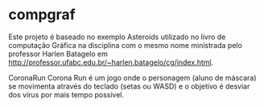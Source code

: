 # compgraf
Este projeto é baseado no exemplo Asteroids utilizado no livro de computação Gráfica na disciplina com o mesmo nome ministrada pelo professor Harlen Batagelo em http://professor.ufabc.edu.br/~harlen.batagelo/cg/index.html.

CoronaRun
Corona Run é um jogo onde o personagem (aluno de máscara) se movimenta através do teclado (setas ou WASD) e o objetivo é desviar dos vírus por mais tempo possível.
